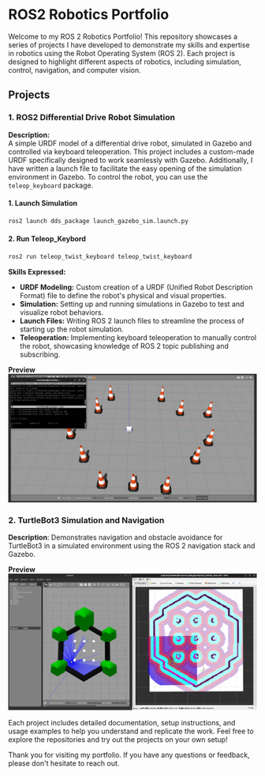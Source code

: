 # ROS2 Robotics Portfolio

Welcome to my ROS 2 Robotics Portfolio! This repository showcases a series of projects I have developed to demonstrate my skills and expertise in robotics using the Robot Operating System (ROS 2). Each project is designed to highlight different aspects of robotics, including simulation, control, navigation, and computer vision.

## Projects

### 1. ROS2 Differential Drive Robot Simulation
**Description:**  
A simple URDF model of a differential drive robot, simulated in Gazebo and controlled via keyboard teleoperation. This project includes a custom-made URDF specifically designed to work seamlessly with Gazebo. Additionally, I have written a launch file to facilitate the easy opening of the simulation environment in Gazebo. To control the robot, you can use the `teleop_keyboard` package.

#### 1. Launch Simulation 

   ```bash
   ros2 launch dds_package launch_gazebo_sim.launch.py
   ```
#### 2. Run Teleop_Keybord

   ```bash
   ros2 run teleop_twist_keyboard teleop_twist_keyboard
   ```

**Skills Expressed:**
- **URDF Modeling:** Custom creation of a URDF (Unified Robot Description Format) file to define the robot's physical and visual properties.
- **Simulation:** Setting up and running simulations in Gazebo to test and visualize robot behaviors.
- **Launch Files:** Writing ROS 2 launch files to streamline the process of starting up the robot simulation.
- **Teleoperation:** Implementing keyboard teleoperation to manually control the robot, showcasing knowledge of ROS 2 topic publishing and subscribing.

**Preview**
![Differential Drive Robot Sim](ros_portfolio/differential_drive_sim/ros_ws/src/dds_package/img/project1.png)

### 2. TurtleBot3 Simulation and Navigation
**Description**: Demonstrates navigation and obstacle avoidance for TurtleBot3 in a simulated environment using the ROS 2 navigation stack and Gazebo.

**Preview**
![Turtlebot3 Navigation Sim](ros_portfolio/nav2_sim/ros_ws/src/turtle_nav_sim/img/project2.png)

Each project includes detailed documentation, setup instructions, and usage examples to help you understand and replicate the work. Feel free to explore the repositories and try out the projects on your own setup!

Thank you for visiting my portfolio. If you have any questions or feedback, please don't hesitate to reach out.
